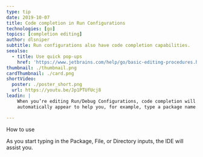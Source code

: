 ```yaml
---
type: tip
date: 2019-10-07
title: Code completion in Run Configurations
technologies: [go]
topics: [completion editing]
author: dlsniper
subtitle: Run configurations also have code completion capabilities.
seealso:
  - title: Use quick pop-ups
    href: 'https://www.jetbrains.com/help/go/basic-editing-procedures.html#quick_popups'
thumbnail: ./thumbnail.png
cardThumbnail: ./card.png
shortVideo:
  poster: ./poster_short.png
  url: https://youtu.be/Jp1PTUfUcj8
leadin: |
    When you’re editing Run/Debug Configurations, code completion will 
    automatically appear to help you, for example, type a package name.

---
```


How to use

As you start typing in the Package, File, or Directory inputs, the IDE will 
assist you.